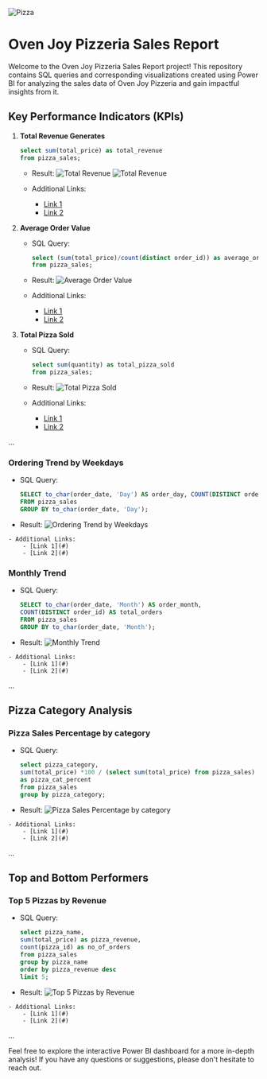 ![Pizza](https://github.com/Shaishta-Anjum/Pizza-Sales-Report/blob/main/icons/pizza%20cropped.jpg?raw=true)
# Oven Joy Pizzeria Sales Report

Welcome to the Oven Joy Pizzeria Sales Report project! This repository contains SQL queries and corresponding visualizations created using Power BI for analyzing the sales data of Oven Joy Pizzeria and gain impactful insights from it.

## Key Performance Indicators (KPIs)

1. **Total Revenue Generates**
      ```sql
      select sum(total_price) as total_revenue
      from pizza_sales;
      ```
    - Result:
      ![Total Revenue](https://github.com/Shaishta-Anjum/Pizza-Sales-Report/blob/main/icons/Total_Revenue.png?raw=true)     ![Total Revenue](https://github.com/Shaishta-Anjum/Pizza-Sales-Report/blob/main/icons/Screenshot%202024-01-14%20000254.png?raw=true)

    - Additional Links:
        - [Link 1](#)
        - [Link 2](#)

2. **Average Order Value**
    - SQL Query:
      ```sql
      select (sum(total_price)/count(distinct order_id)) as average_order_value
      from pizza_sales;
      ```
    - Result:
      ![Average Order Value](https://prod-files-secure.s3.us-west-2.amazonaws.com/13b702bf-6e3f-4936-9dd9-66111d4fb14c/cfc7fa5a-387a-4978-ada3-7db886eaa74b/Untitled.png)

    - Additional Links:
        - [Link 1](#)
        - [Link 2](#)

3. **Total Pizza Sold**
    - SQL Query:
      ```sql
      select sum(quantity) as total_pizza_sold
      from pizza_sales;
      ```
    - Result:
      ![Total Pizza Sold](https://prod-files-secure.s3.us-west-2.amazonaws.com/13b702bf-6e3f-4936-9dd9-66111d4fb14c/a74571da-7aba-499d-a9f3-360bb858284f/Untitled.png)

    - Additional Links:
        - [Link 1](#)
        - [Link 2](#)

...

### Ordering Trend by Weekdays
   - SQL Query:
     ```sql
     SELECT to_char(order_date, 'Day') AS order_day, COUNT(DISTINCT order_id) AS total_orders
     FROM pizza_sales
     GROUP BY to_char(order_date, 'Day');
     ```
   - Result:
     ![Ordering Trend by Weekdays](https://prod-files-secure.s3.us-west-2.amazonaws.com/13b702bf-6e3f-4936-9dd9-66111d4fb14c/059cdee4-7bba-450a-b1be-a02959aa6806/Untitled.png)

    - Additional Links:
        - [Link 1](#)
        - [Link 2](#)

### Monthly Trend
   - SQL Query:
     ```sql
     SELECT to_char(order_date, 'Month') AS order_month,
     COUNT(DISTINCT order_id) AS total_orders
     FROM pizza_sales
     GROUP BY to_char(order_date, 'Month');
     ```
   - Result:
     ![Monthly Trend](https://prod-files-secure.s3.us-west-2.amazonaws.com/13b702bf-6e3f-4936-9dd9-66111d4fb14c/1e70dd80-88e8-4522-982e-0bcf64e3e288/Untitled.png)

    - Additional Links:
        - [Link 1](#)
        - [Link 2](#)

...

## Pizza Category Analysis

### Pizza Sales Percentage by category
   - SQL Query:
     ```sql
     select pizza_category,
     sum(total_price) *100 / (select sum(total_price) from pizza_sales)
     as pizza_cat_percent
     from pizza_sales
     group by pizza_category;
     ```
   - Result:
     ![Pizza Sales Percentage by category](https://prod-files-secure.s3.us-west-2.amazonaws.com/13b702bf-6e3f-4936-9dd9-66111d4fb14c/92552a44-a823-451e-b959-93836c12abda/Untitled.png)

    - Additional Links:
        - [Link 1](#)
        - [Link 2](#)

...

## Top and Bottom Performers

### Top 5 Pizzas by Revenue
   - SQL Query:
     ```sql
     select pizza_name,
     sum(total_price) as pizza_revenue,
     count(pizza_id) as no_of_orders
     from pizza_sales
     group by pizza_name
     order by pizza_revenue desc
     limit 5;
     ```
   - Result:
     ![Top 5 Pizzas by Revenue](https://prod-files-secure.s3.us-west-2.amazonaws.com/13b702bf-6e3f-4936-9dd9-66111d4fb14c/b22c490e-dd86-4f64-9e4b-0fc9f85dbdbc/Untitled.png)

    - Additional Links:
        - [Link 1](#)
        - [Link 2](#)

...

Feel free to explore the interactive Power BI dashboard for a more in-depth analysis! If you have any questions or suggestions, please don't hesitate to reach out.
